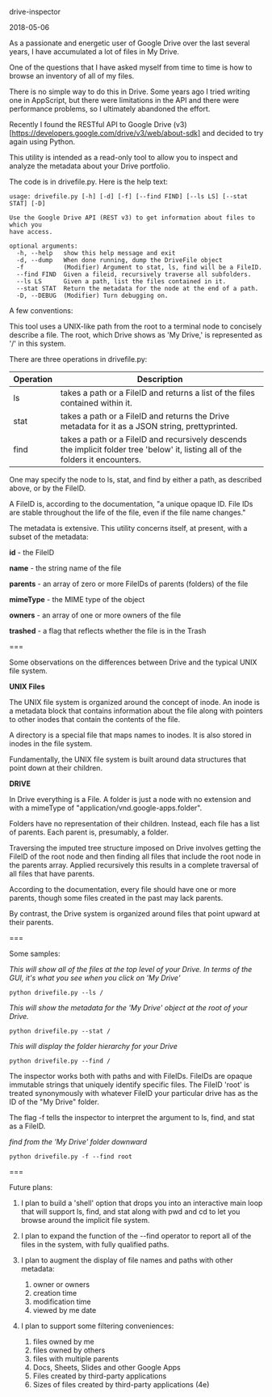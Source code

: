 drive-inspector

2018-05-06

As a passionate and energetic user of Google Drive over the last
several years, I have accumulated a lot of files in My Drive.

One of the questions that I have asked myself from time to time is
how to browse an inventory of all of my files.

There is no simple way to do this in Drive.  Some years ago I tried
writing one in AppScript, but there were limitations in the API and
there were performance problems, so I ultimately abandoned the effort.

Recently I found the RESTful API to Google Drive (v3)
[https://developers.google.com/drive/v3/web/about-sdk]
and decided to try again using Python.

This utility is intended as a read-only tool to allow you to inspect
and analyze the metadata about your Drive portfolio.

The code is in drivefile.py.  Here is the help text:

```
usage: drivefile.py [-h] [-d] [-f] [--find FIND] [--ls LS] [--stat STAT] [-D]

Use the Google Drive API (REST v3) to get information about files to which you
have access.

optional arguments:
  -h, --help   show this help message and exit
  -d, --dump   When done running, dump the DriveFile object
  -f           (Modifier) Argument to stat, ls, find will be a FileID.
  --find FIND  Given a fileid, recursively traverse all subfolders.
  --ls LS      Given a path, list the files contained in it.
  --stat STAT  Return the metadata for the node at the end of a path.
  -D, --DEBUG  (Modifier) Turn debugging on.
```

A few conventions:

This tool uses a UNIX-like path from the root to a terminal node to
concisely describe a file.  The root, which Drive shows as 'My Drive,'
is represented as '/' in this system.

There are three operations in drivefile.py:

Operation | Description
--------- | -----------
ls | takes a path or a FileID and returns a list of the files contained within it.
stat | takes a path or a FileID and returns the Drive metadata for it as a JSON string, prettyprinted.
find | takes a path or a FileID and recursively descends the implicit folder tree 'below' it, listing all of the folders it encounters.

One may specify the node to ls, stat, and find by either a path, as
described above, or by the FileID.

A FileID is, according to the documentation, "a unique opaque ID.
File IDs are stable throughout the life of the file, even if the
file name changes."

The metadata is extensive.  This utility concerns itself, at present,
with a subset of the metadata:

**id** - the FileID

**name** - the string name of the file

**parents** - an array of zero or more FileIDs of parents (folders) of the file

**mimeType** - the MIME type of the object

**owners** - an array of one or more owners of the file

**trashed** - a flag that reflects whether the file is in the Trash

===

Some observations on the differences between Drive and the typical
UNIX file system.

**UNIX Files**

The UNIX file system is organized around the concept of inode.  An
inode is a metadata block that contains information about the file
along with pointers to other inodes that contain the contents of the
file.

A directory is a special file that maps names to inodes.  It is also
stored in inodes in the file system.

Fundamentally, the UNIX file system is built around data structures
that point down at their children.

**DRIVE**

In Drive everything is a File.  A folder is just a node with no extension
and with a mimeType of "application/vnd.google-apps.folder".

Folders have no representation of their children.  Instead, each
file has a list of parents.  Each parent is, presumably, a folder.

Traversing the imputed tree structure imposed on Drive involves getting
the FileID of the root node and then finding all files that include
the root node in the parents array.  Applied recursively this results
in a complete traversal of all files that have parents.

According to the documentation, every file should have one or more
parents, though some files created in the past may lack parents.

By contrast, the Drive system is organized around files that point
upward at their parents.

===

Some samples:

*This will show all of the files at the top level of your Drive.*
*In terms of the GUI, it's what you see when you click on 'My Drive'*

`python drivefile.py --ls /`

*This will show the metadata for the 'My Drive' object at the root*
*of your Drive.*

`python drivefile.py --stat /`

*This will display the folder hierarchy for your Drive*

`python drivefile.py --find /`

The inspector works both with paths and with FileIDs.  FileIDs are
opaque immutable strings that uniquely identify specific files.
The FileID 'root' is treated synonymously with whatever FileID your
particular drive has as the ID of the "My Drive" folder.

The flag -f tells the inspector to interpret the argument to ls, find, and stat as a FileID.

*find from the 'My Drive' folder downward*

`python drivefile.py -f --find root`

===

Future plans:

1. I plan to build a 'shell' option that drops you into an interactive
main loop that will support ls, find, and stat along with pwd and cd
to let you browse around the implicit file system.

1. I plan to expand the function of the --find operator to report
all of the files in the system, with fully qualified paths.

1. I plan to augment the display of file names and paths with other
metadata:
   1. owner or owners
   1. creation time
   1. modification time
   1. viewed by me date

1. I plan to support some filtering conveniences:
   1. files owned by me
   1. files owned by others
   1. files with multiple parents
   1. Docs, Sheets, Slides and other Google Apps
   1. Files created by third-party applications
   1. Sizes of files created by third-party applications (4e)
